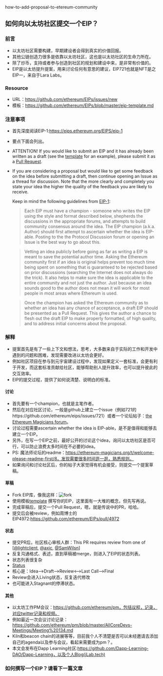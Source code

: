 how-to-add-proposal-to-etereum-community
## 如何向以太坊社区提交一个EIP？

### 前言

+ 以太坊社区需要构建，早期建设者会得到真实的价值回报。
+ 其他公链创造力很多是依靠以太坊社区，这也是以太坊社区的生命力所在。
+ 除了炒币，支持或者参与创造到社区的规划和建设中来，是非常有价值的。
+ EIP是以太坊提升提案，用来讨论任何有意思的建议，EIP721也就是NFT是之EIP一，来自于Lara Labs。

### Resource

+ URL：https://github.com/ethereum/EIPs/issues/new
+ 模板：https://github.com/ethereum/EIPs/blob/master/eip-template.md

### 注意事项

+ 首先深度阅读EIP-1:https://eips.ethereum.org/EIPS/eip-1

+ 要点下面会列出。

+ ATTENTION! If you would like to submit an EIP and it has already been written as a draft (see the [template](https://github.com/ethereum/EIPs/blob/master/eip-template.md) for an example), please submit it as a [Pull Request](https://github.com/ethereum/EIPs/pulls).

+ If you are considering a proposal but would like to get some feedback on the idea before submitting a draft, then continue opening an Issue as a thread for discussion.  Note that the more clearly and completely you state your idea the higher the quality of the feedback you are likely to receive.

  Keep in mind the following guidelines from [EIP-1](./eip-1.md):

  > Each EIP must have a champion - someone who writes the EIP using the style and format described below, shepherds the discussions in the appropriate forums, and attempts to build community consensus around the idea. The EIP champion (a.k.a. Author) should first attempt to ascertain whether the idea is EIP-able. Posting to the the Protocol Discussion forum or opening an Issue is the best way to go about this.

  > Vetting an idea publicly before going as far as writing a EIP is meant to save the potential author time. Asking the Ethereum community first if an idea is original helps prevent too much time being spent on something that is guaranteed to be rejected based on prior discussions (searching the Internet does not always do the trick). It also helps to make sure the idea is applicable to the entire community and not just the author. Just because an idea sounds good to the author does not mean it will work for most people in most areas where Ethereum is used.

  > Once the champion has asked the Ethereum community as to whether an idea has any chance of acceptance, a draft EIP should be presented as a Pull Request. This gives the author a chance to flesh out the draft EIP to make properly formatted, of high quality, and to address initial concerns about the proposal.

### 解释

+ 提案首先是有了一些上下文和想法，思考，大多数来自于实际的工作和开发中遇到的问题和困难，发现需要改进以太坊会更好。
+ 例如社区项目在参与到元宇宙建设过程中，发现如果定义一套标准，会更有利于开发，而这套标准贡献给社区，能够帮助别人提升效率，也可以提升彼此的交互效率。
+ EIP的提交过程，提供了如何说清楚、说明白的标准。

#### 讨论

+ 首先要有一个champion，也就是主笔作者。
+ 然后在对应社区讨论，一般是github上建立一个issue（例如721的https://github.com/ethereum/eips/issues/721）或者一个论坛帖子：[the Ethereum Magicians forum](https://ethereum-magicians.org/)。
+ 讨论过程需要ascertain whether the idea is EIP-able，是不是值得和能够去建立一个EIP。
+ 另外，在写一个EIP之前，最好公开的讨论这个idea，询问以太坊社区是否可行，可以防止浪费太多时间在不必要的idea。
+ PS: 魔法师论坛的readme：https://ethereum-magicians.org/t/welcome-please-readme-first/8，发现需要很多时间逛一逛，熟悉规则。
+ 如果询问和讨论社区后，你的帖子大家觉得有机会接受，则提交一个提案草稿。

#### 草稿

+ Fork EIP库，像我这样：![fork](https://tva1.sinaimg.cn/large/e6c9d24ely1h0ymse1599j21zw0g2acq.jpg)
+ 使用模板[template](https://github.com/ethereum/EIPs/blob/master/eip-template.md) 撰写你的EIP，这里面有一大堆的概念，但先写再说。
+ 完成草稿后，提交一个Pull Request，嗯，就是传说中的PR，哈哈。
+ 提交后会被review，例如周博士的EIP4972:https://github.com/ethereum/EIPs/pull/4972

#### 状态

+ 提交PR后，社区核心审核人群：This PR requires review from one of [[@lightclient](https://github.com/lightclient), [@axic](https://github.com/axic), [@SamWilsn](https://github.com/SamWilsn)]
+ 反复沟通格式、表述，直到草稿被merge，则进入了EIP的状态列表。
+ 状态列表很复杂
+ [Status](https://github.com/qizhou/EIPs/blob/master/assets/eip-1/EIP-process-update.jpg)
+ 核心是：Idea-->Draft-->Review<-->Last Call-->Final
+ Review会进入Living状态，反复迭代修改
+ 也可能进入Stagnant的停滞状态。

#### 其他

+ 以太坊工作PM会议：https://github.com/ethereum/pm，包括议程，记录，对应twitter记录和视频。
+ 例如最近一次会议讨论记录：https://github.com/ethereum/pm/blob/master/AllCoreDevs-Meetings/Meeting%20134.md
+ Kiln和beacon chain的进展等等，目前我个人不清楚是否可以未经邀请去添加自己的agenda以及参与会议，看起来需要成为pm？。
+ 本文会发布在Dapp Learning社区:https://github.com/Dapp-Learning-DAO/Dapp-Learning，以及个人Blog(jLab.tech)

### 如何撰写一个EIP？请看下一篇文章




